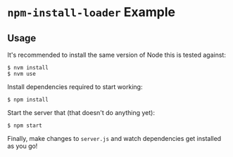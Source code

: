 # `npm-install-loader` Example

## Usage

It's recommended to install the same version of Node this is tested against:

```shell
$ nvm install
$ nvm use
```

Install dependencies required to start working:

```shell
$ npm install
```

Start the server that (that doesn't do anything yet):

```shell
$ npm start
```

Finally, make changes to `server.js` and watch dependencies get installed
as you go!
